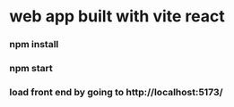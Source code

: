 
# web app built with  vite react


### npm install 
### npm start
### load front end by going to http://localhost:5173/
